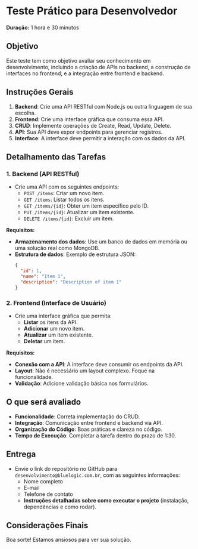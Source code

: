 
# Teste Prático para Desenvolvedor

**Duração:** 1 hora e 30 minutos

## Objetivo
Este teste tem como objetivo avaliar seu conhecimento em desenvolvimento, incluindo a criação de APIs no backend, a construção de interfaces no frontend, e a integração entre frontend e backend.

## Instruções Gerais
1. **Backend**: Crie uma API RESTful com Node.js ou outra linguagem de sua escolha.
2. **Frontend**: Crie uma interface gráfica que consuma essa API.
3. **CRUD**: Implemente operações de Create, Read, Update, Delete.
4. **API**: Sua API deve expor endpoints para gerenciar registros.
5. **Interface**: A interface deve permitir a interação com os dados da API.

## Detalhamento das Tarefas

### 1. Backend (API RESTful)
- Crie uma API com os seguintes endpoints:
  - `POST /items`: Criar um novo item.
  - `GET /items`: Listar todos os itens.
  - `GET /items/{id}`: Obter um item específico pelo ID.
  - `PUT /items/{id}`: Atualizar um item existente.
  - `DELETE /items/{id}`: Excluir um item.

**Requisitos:**
- **Armazenamento dos dados**: Use um banco de dados em memória ou uma solução real como MongoDB.
- **Estrutura de dados**: Exemplo de estrutura JSON:
  ```json
  {
    "id": 1,
    "name": "Item 1",
    "description": "Description of item 1"
  }
  ```

### 2. Frontend (Interface de Usuário)
- Crie uma interface gráfica que permita:
  - **Listar** os itens da API.
  - **Adicionar** um novo item.
  - **Atualizar** um item existente.
  - **Deletar** um item.

**Requisitos:**
- **Conexão com a API**: A interface deve consumir os endpoints da API.
- **Layout**: Não é necessário um layout complexo. Foque na funcionalidade.
- **Validação**: Adicione validação básica nos formulários.

## O que será avaliado
- **Funcionalidade**: Correta implementação do CRUD.
- **Integração**: Comunicação entre frontend e backend via API.
- **Organização do Código**: Boas práticas e clareza no código.
- **Tempo de Execução**: Completar a tarefa dentro do prazo de 1:30.

## Entrega
- Envie o link do repositório no GitHub para `desenvolvimento@bluelogic.com.br`, com as seguintes informações:
  - Nome completo
  - E-mail
  - Telefone de contato
  - **Instruções detalhadas sobre como executar o projeto** (instalação, dependências e como rodar).

## Considerações Finais
Boa sorte! Estamos ansiosos para ver sua solução.
